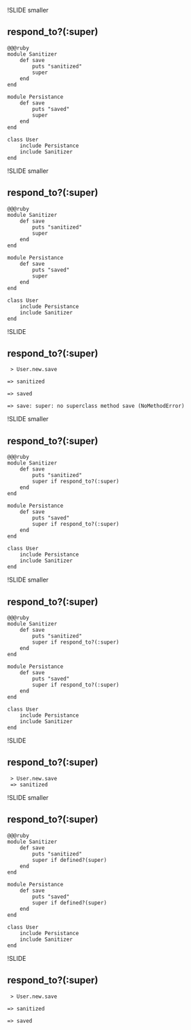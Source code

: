 !SLIDE smaller
## respond_to?(:super) ##

    @@@ruby
    module Sanitizer
        def save
            puts "sanitized"
            super
        end
    end

    module Persistance
        def save
            puts "saved"
            super
        end
    end

    class User
        include Persistance
        include Sanitizer
    end

!SLIDE smaller
## respond_to?(:super) ##

    @@@ruby
    module Sanitizer
        def save
            puts "sanitized"
            super
        end
    end

    module Persistance
        def save
            puts "saved"
            super
        end
    end

    class User
        include Persistance
        include Sanitizer
    end

!SLIDE
## respond_to?(:super) ##

     > User.new.save

    => sanitized

    => saved

    => save: super: no superclass method save (NoMethodError) 

!SLIDE smaller
## respond_to?(:super) ##

    @@@ruby
    module Sanitizer
        def save
            puts "sanitized"
            super if respond_to?(:super)
        end
    end

    module Persistance
        def save
            puts "saved"
            super if respond_to?(:super)
        end
    end

    class User
        include Persistance
        include Sanitizer
    end

!SLIDE smaller
## respond_to?(:super) ##

    @@@ruby
    module Sanitizer
        def save
            puts "sanitized"
            super if respond_to?(:super)
        end
    end

    module Persistance
        def save
            puts "saved"
            super if respond_to?(:super)
        end
    end

    class User
        include Persistance
        include Sanitizer
    end

!SLIDE 
## respond_to?(:super) ##
    
     > User.new.save
     => sanitized

!SLIDE smaller
## respond_to?(:super) ##

    @@@ruby
    module Sanitizer
        def save
            puts "sanitized"
            super if defined?(super)
        end
    end

    module Persistance
        def save
            puts "saved"
            super if defined?(super)
        end
    end

    class User
        include Persistance
        include Sanitizer
    end

!SLIDE
## respond_to?(:super) ##

     > User.new.save

    => sanitized

    => saved

